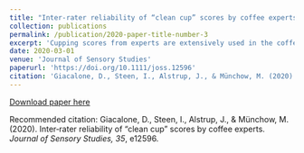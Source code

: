 ```yaml
---
title: "Inter‐rater reliability of “clean cup” scores by coffee experts"
collection: publications
permalink: /publication/2020-paper-title-number-3
excerpt: 'Cupping scores from experts are extensively used in the coffee industry for a variety of applications, from quality control to judging coffee competitions. In this paper, we examined inter‐rater reliability (IRR) of “clean cup” ratings by coffee experts (“cuppers”) in two studies. In both studies, IRR reliability was found to be low, denoting a lack of concept alignment among experts. Remarkably, however, within‐assessor reproducibility was high, suggesting that expert cuppers have their own individual understanding of “clean cup”...'
date: 2020-03-01
venue: 'Journal of Sensory Studies'
paperurl: 'https://doi.org/10.1111/joss.12596'
citation: 'Giacalone, D., Steen, I., Alstrup, J., & Münchow, M. (2020). Inter‐rater reliability of “clean cup” scores by coffee experts. <i>Journal of Sensory Studies, 35</i>, e12596.'
---
```


[Download paper here](https://findresearcher.sdu.dk/ws/portalfiles/portal/172427721/joss.12596.pdf)

Recommended citation: Giacalone, D., Steen, I., Alstrup, J., & Münchow, M. (2020). Inter‐rater reliability of “clean cup” scores by coffee experts. <i>Journal of Sensory Studies, 35</i>, e12596.
